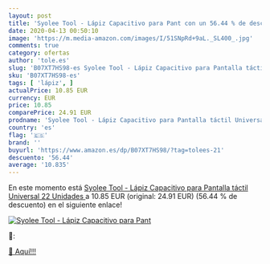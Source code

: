 ```yaml
---
layout: post
title: 'Syolee Tool - Lápiz Capacitivo para Pant con un 56.44 % de descuento'
date: 2020-04-13 00:50:10
image: 'https://m.media-amazon.com/images/I/51SNpRd+9aL._SL400_.jpg'
comments: true
category: ofertas
author: 'tole.es'
slug: 'B07XT7HS98-es Syolee Tool - Lápiz Capacitivo para Pantalla táctil...'
sku: 'B07XT7HS98-es'
tags: [ 'lápiz', ]
actualPrice: 10.85 EUR
currency: EUR
price: 10.85
comparePrice: 24.91 EUR
prodname: 'Syolee Tool - Lápiz Capacitivo para Pantalla táctil Universal  22 Unidades '
country: 'es'
flag: '🇪🇸'
brand: ''
buyurl: 'https://www.amazon.es/dp/B07XT7HS98/?tag=tolees-21'
descuento: '56.44'
average: '10.835'
---
```


En este momento está [Syolee Tool - Lápiz Capacitivo para Pantalla táctil Universal  22 Unidades ](https://www.amazon.es/dp/B07XT7HS98/?tag=tolees-21) a 10.85 EUR (original: 24.91 EUR) (56.44 %  de descuento) en el siguiente enlace!

[![Syolee Tool - Lápiz Capacitivo para Pant](https://m.media-amazon.com/images/I/51SNpRd+9aL._SL400_.jpg)](https://www.amazon.es/dp/B07XT7HS98/?tag=tolees-21)

🔎:


[🛒 Aquí!!!](https://www.amazon.es/dp/B07XT7HS98/?tag=tolees-21)
